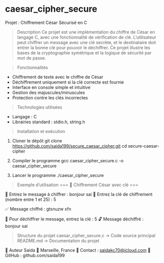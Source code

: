 # caesar_cipher_secure

Projet : Chiffrement César Sécurisé en C
> Description
Ce projet est une implémentation du chiffre de César en langage C, avec une fonctionnalité de vérification de clé. L’utilisateur peut chiffrer un message avec une clé secrète, et le destinataire doit entrer la bonne clé pour pouvoir le déchiffrer. Ce projet illustre les bases de la cryptographie symétrique et la logique de sécurité par mot de passe.

> Fonctionnalités
- Chiffrement de texte avec le chiffre de César
- Déchiffrement uniquement si la clé correcte est fournie
- Interface en console simple et intuitive
- Gestion des majuscules/minuscules
- Protection contre les clés incorrectes

> Technologies utilisées
- Langage : C
- Librairies standard : stdio.h, string.h

> Installation et exécution
1. Cloner le dépôt
git clone https://github.com/saida199/secure_caesar_cipher.git
cd secure-caesar-cipher


2. Compiler le programme
gcc caesar_cipher_secure.c -o caesar_cipher_secure


3. Lancer le programme
./caesar_cipher_secure



> Exemple d’utilisation
=== 🔐 Chiffrement César avec clé ===

🔏 Entrez le message à chiffrer : bonjour sai
🔑 Entrez la clé de chiffrement (nombre entre 1 et 25) : 5

✅ Message chiffré : gtsnuzw xfn

🔐 Pour déchiffrer le message, entrez la clé : 5
🔓 Message déchiffré : bonjour sai



> Structure du projet
caesar_cipher_secure.c     → Code source principal
README.md                  → Documentation du projet



👤 Auteur
Saida
📍 Marseille, France
📧 Contact : saidakc70@icloud.com
🔗 GitHub : github.com/saida199

